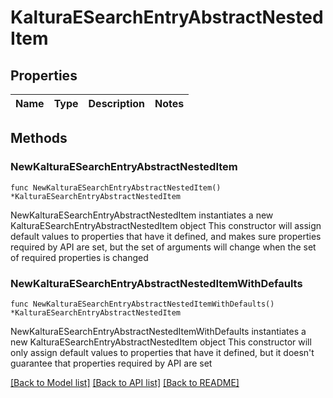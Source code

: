 # KalturaESearchEntryAbstractNestedItem

## Properties

Name | Type | Description | Notes
------------ | ------------- | ------------- | -------------

## Methods

### NewKalturaESearchEntryAbstractNestedItem

`func NewKalturaESearchEntryAbstractNestedItem() *KalturaESearchEntryAbstractNestedItem`

NewKalturaESearchEntryAbstractNestedItem instantiates a new KalturaESearchEntryAbstractNestedItem object
This constructor will assign default values to properties that have it defined,
and makes sure properties required by API are set, but the set of arguments
will change when the set of required properties is changed

### NewKalturaESearchEntryAbstractNestedItemWithDefaults

`func NewKalturaESearchEntryAbstractNestedItemWithDefaults() *KalturaESearchEntryAbstractNestedItem`

NewKalturaESearchEntryAbstractNestedItemWithDefaults instantiates a new KalturaESearchEntryAbstractNestedItem object
This constructor will only assign default values to properties that have it defined,
but it doesn't guarantee that properties required by API are set


[[Back to Model list]](../README.md#documentation-for-models) [[Back to API list]](../README.md#documentation-for-api-endpoints) [[Back to README]](../README.md)


